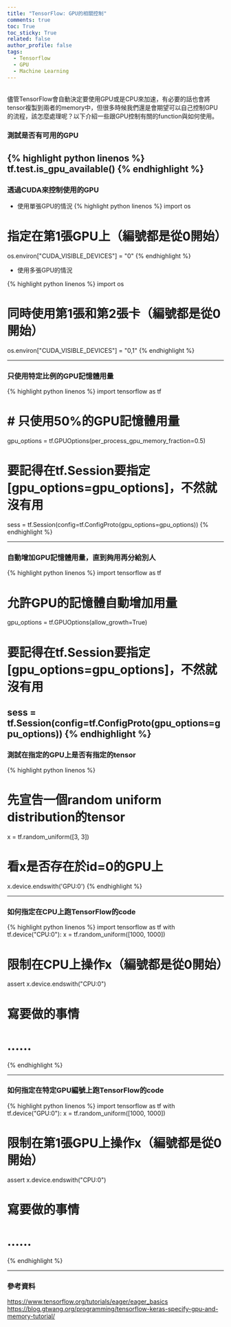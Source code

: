 ```yaml
---
title: "TensorFlow: GPU的相關控制"
comments: true
toc: True
toc_sticky: True
related: false
author_profile: false
tags:
  - Tensorflow
  - GPU
  - Machine Learning
---
```

<br />
儘管TensorFlow會自動決定要使用GPU或是CPU來加速，有必要的話也會將tensor複製到兩者的memory中，但很多時候我們還是會期望可以自己控制GPU的流程，該怎麼處理呢？以下介紹一些跟GPU控制有關的function與如何使用。

### 測試是否有可用的GPU
{% highlight python linenos %}
tf.test.is_gpu_available()
{% endhighlight %}
---

### 透過CUDA來控制使用的GPU

- 使用單張GPU的情況
{% highlight python linenos %}
import os
# 指定在第1張GPU上（編號都是從0開始）
os.environ["CUDA_VISIBLE_DEVICES"] = "0"
{% endhighlight %}

- 使用多張GPU的情況

{% highlight python linenos %}
import os
# 同時使用第1張和第2張卡（編號都是從0開始）
os.environ["CUDA_VISIBLE_DEVICES"] = "0,1"
{% endhighlight %}

---

### 只使用特定比例的GPU記憶體用量
{% highlight python linenos %}
import tensorflow as tf

# # 只使用50%的GPU記憶體用量
gpu_options = tf.GPUOptions(per_process_gpu_memory_fraction=0.5)

# 要記得在tf.Session要指定[gpu_options=gpu_options]，不然就沒有用
sess = tf.Session(config=tf.ConfigProto(gpu_options=gpu_options))
{% endhighlight %}

---

### 自動增加GPU記憶體用量，直到夠用再分給別人
{% highlight python linenos %}
import tensorflow as tf

# 允許GPU的記憶體自動增加用量
gpu_options = tf.GPUOptions(allow_growth=True)

# 要記得在tf.Session要指定[gpu_options=gpu_options]，不然就沒有用
sess = tf.Session(config=tf.ConfigProto(gpu_options=gpu_options))
{% endhighlight %}
---

### 測試在指定的GPU上是否有指定的tensor
{% highlight python linenos %}
# 先宣告一個random uniform distribution的tensor
x = tf.random_uniform([3, 3])

# 看x是否存在於id=0的GPU上
x.device.endswith('GPU:0')
{% endhighlight %}

---

### 如何指定在CPU上跑TensorFlow的code
{% highlight python linenos %}
import tensorflow as tf
with tf.device("CPU:0"):
  x = tf.random_uniform([1000, 1000])
  
  # 限制在CPU上操作x（編號都是從0開始）
  assert x.device.endswith("CPU:0")
  
  # 寫要做的事情
  # ......
{% endhighlight %}

---

### 如何指定在特定GPU編號上跑TensorFlow的code
{% highlight python linenos %}
import tensorflow as tf
with tf.device("GPU:0"):
  x = tf.random_uniform([1000, 1000])
  
  # 限制在第1張GPU上操作x（編號都是從0開始）
  assert x.device.endswith("CPU:0")
  
  # 寫要做的事情
  # ......
{% endhighlight %}

---

### 參考資料
https://www.tensorflow.org/tutorials/eager/eager_basics
https://blog.gtwang.org/programming/tensorflow-keras-specify-gpu-and-memory-tutorial/
